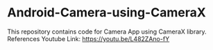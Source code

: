# Android-Camera-using-CameraX
This repository contains code for Camera App using CameraX library.
References Youtube Link: https://youtu.be/L482ZAno-fY
